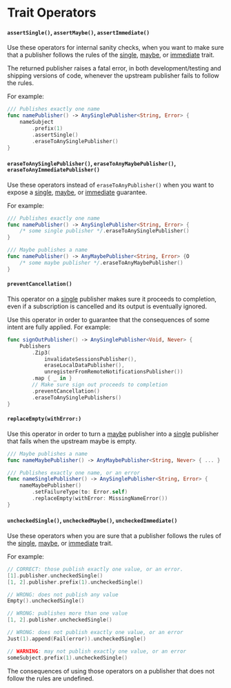 Trait Operators
===============

#### `assertSingle()`, `assertMaybe()`, `assertImmediate()`

Use these operators for internal sanity checks, when you want to make sure that a publisher follows the rules of the [single], [maybe], or [immediate] trait.

The returned publisher raises a fatal error, in both development/testing and shipping versions of code, whenever the upstream publisher fails to follow the rules.

For example:

```swift
/// Publishes exactly one name
func namePublisher() -> AnySinglePublisher<String, Error> {
    nameSubject
        .prefix(1)
        .assertSingle()
        .eraseToAnySinglePublisher()
}
```

#### `eraseToAnySinglePublisher()`, `eraseToAnyMaybePublisher()`, `eraseToAnyImmediatePublisher()`

Use these operators instead of `eraseToAnyPublisher()` when you want to expose a [single], [maybe], or [immediate] guarantee.

For example:

```swift
/// Publishes exactly one name
func namePublisher() -> AnySinglePublisher<String, Error> {
    /* some single publisher */.eraseToAnySinglePublisher()
}

/// Maybe publishes a name
func namePublisher() -> AnyMaybePublisher<String, Error> {O
    /* some maybe publisher */.eraseToAnyMaybePublisher()
}
```

#### `preventCancellation()`

This operator on a [single] publisher makes sure it proceeds to completion, even if a subscription is cancelled and its output is eventually ignored.

Use this operator in order to guarantee that the consequences of some intent are fully applied. For example:

```swift
func signOutPublisher() -> AnySinglePublisher<Void, Never> {
    Publishers
        .Zip3(
            invalidateSessionsPublisher(),
            eraseLocalDataPublisher(),
            unregisterFromRemoteNotificationsPublisher())
        .map { _ in }
        // Make sure sign out proceeds to completion
        .preventCancellation()
        .eraseToAnySinglePublishers()
}
```

#### `replaceEmpty(withError:)`

Use this operator in order to turn a [maybe] publisher into a [single] publisher that fails when the upstream maybe is empty.

```swift
/// Maybe publishes a name
func nameMaybePublisher() -> AnyMaybePublisher<String, Never> { ... }

/// Publishes exactly one name, or an error
func nameSinglePublisher() -> AnySinglePublisher<String, Error> {
    nameMaybePublisher()
        .setFailureType(to: Error.self)
        .replaceEmpty(withError: MissingNameError())
}
```

#### `uncheckedSingle()`, `uncheckedMaybe()`, `uncheckedImmediate()`

Use these operators when you are sure that a publisher follows the rules of the [single], [maybe], or [immediate] trait.

For example:

```swift
// CORRECT: those publish exactly one value, or an error.
[1].publisher.uncheckedSingle()
[1, 2].publisher.prefix(1).uncheckedSingle()

// WRONG: does not publish any value
Empty().uncheckedSingle()

// WRONG: publishes more than one value
[1, 2].publisher.uncheckedSingle()

// WRONG: does not publish exactly one value, or an error
Just(1).append(Fail(error)).uncheckedSingle()

// WARNING: may not publish exactly one value, or an error
someSubject.prefix(1).uncheckedSingle()
```

The consequences of using those operators on a publisher that does not follow the rules are undefined.

[single]: Single.md
[maybe]: Maybe.md
[immediate]: Immediate.md
